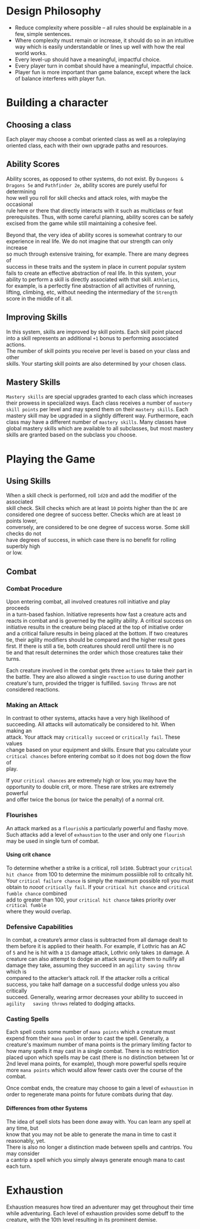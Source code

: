 # Design Philosophy 
- Reduce complexity where possible – all rules should be
    explainable in a few, simple sentences.
 - Where complexity must remain or increase, it should do so in an intuitive 
    way which is easily understandable or lines up well with how the real 
    world works. 
- Every level-up should have a meaningful, impactful choice. 
- Every player turn in combat should have a meaningful, impactful choice. 
- Player fun is more important than game balance, except where the lack of 
    balance interferes with player fun.

# Building a character
## Choosing a class
Each player may choose a combat oriented class as well as a roleplaying oriented
class, each with their own upgrade paths and resources.

## Ability Scores

Ability scores, as opposed to other systems, do not exist. By `Dungeons &
Dragons 5e` and `Pathfinder 2e`, ability scores are purely useful for determining  
how well you roll for skill checks and attack roles, with maybe the occasional  
rule here or there that directly interacts with it such as multiclass or feat  
prerequisites. Thus, with some careful planning, ability scores can be safely  
excised from the game while still maintaining a cohesive feel.    
  
Beyond that, the very idea of ability scores is somewhat contrary to our  
experience in real life. We do not imagine that our strength can only increase  
so much through extensive training, for example. There are many degrees of  
success in these traits and the system in place in current popular system  
fails to create an effective abstraction of real life. In this system, your  
ability to perform a skill is directly associated with that skill. `Athletics`,  
for example, is a perfectly fine abstraction of all activities of running,  
lifting, climbing, etc, without needing the intermediary of the `Strength`  
score in the middle of it all.  
  
## Improving Skills  
  
In this system, skills are improved by skill points. Each skill point placed  
into a skill represents an additional `+1` bonus to performing associated actions.  
The number of skill points you receive per level is based on your class and other  
skills. Your starting skill points are also determined by your chosen class.

## Mastery Skills

`Mastery skills` are special upgrades granted to each class which increases their
prowess in specialized ways. Each class receives a number of `mastery skill points`
per level and may spend them on their `mastery skills`. Each mastery skill may be
upgraded in a slightly different way. Furthermore, each class may have a different
number of `mastery skills`. Many classes have global mastery skills which are available
to all subclasses, but most mastery skills are granted based on the subclass you choose.

# Playing the Game

## Using Skills
When a skill check is performed, roll `1d20` and add the modifier of the associated  
skill check. Skill checks which are at least `10` points higher than the `DC` are  
considered one degree of success better. Checks which are at least `10` points lower,  
conversely, are considered to be one degree of success worse. Some skill checks do not  
have degrees of success, in which case there is no benefit for rolling superbly high  
or low.    
  
## Combat  
  
### Combat Procedure  
  
Upon entering combat, all involved creatures roll initiative and play proceeds  
in a turn-based fashion. Initiative represents how fast a creature acts and  
reacts in combat and is governed by the agility ability. A critical success on  
initiative results in the creature being placed at the top of initiative order  
and a critical failure results in being placed at the bottom. If two creatures  
tie, their agility modifiers should be compared and the higher result goes  
first. If there is still a tie, both creatures should reroll until there is no  
tie and that result determines the order which those creatures take their  
turns.  
  
Each creature involved in the combat gets three `actions` to take their part in  
the battle. They are also allowed a single `reaction` to use during another  
creature's turn, provided the trigger is fulfilled. `Saving Throws` are not  
considered reactions.    
  
### Making an Attack  
  
In contrast to other systems, attacks have a very high likelihood of  
succeeding. All attacks will automatically be considered to hit. When making an  
attack. Your attack may `critically succeed` or `critically fail`. These values  
change based on your equipment and skills. Ensure that you calculate your  
`critical chances` before entering combat so it does not bog down the flow of  
play.  
  
If your `critical chances` are extremely high or low, you may have the    
opportunity to double crit, or more. These rare strikes are extremely powerful  
and offer twice the bonus (or twice the penalty) of a normal crit. 

### Flourishes

An attack marked as a `flourish`is a particularly powerful and flashy move. Such attacks
add a level of `exhaustion` to the user and only one `flourish` may be used in single
turn of combat.

#### Using crit chance  
  
To determine whether a strike is a critical, roll `1d100`. Subtract your ```critical hit
chance ```from 100 to determine the minimum possiiible roll to critcally hit. Your
`critical failure chance` is simply the maximum possible roll you must obtain to *nooot*
`critically fail`. If your `critical hit chance` and `critical fumble chance` combined  
add to greater than 100, your `critical hit chance` takes priority over `critical fumble`  
where they would overlap.  
  
### Defensive Capabilities    
    
In combat, a creature’s armor class is subtracted from all damage dealt to  
them before it is applied to their health. For example, if Lothric has an AC  
of `5` and he is hit with a `15` damage attack, Lothric only takes `10` damage. A  
creature can also attempt to dodge an attack swung at them to nullify all  
damage they take, assuming they succeed in an `agility saving throw` which is  
compared to the attacker’s attack roll. If the attacker rolls a critical    
success, you take half damage on a successful dodge unless you also critically  
succeed. Generally, wearing armor decreases your ability to succeed in ```agility  
saving throws``` related to dodging attacks.  
  
### Casting Spells  
  
Each spell costs some number of `mana points` which a creature must expend from 
their `mana pool` in order to cast the spell. Generally, a creature's maximum number 
of mana points is the primary limiting factor to how many spells it may cast in a single 
combat. There is no restriction placed upon which spells may be cast (there is no distinction 
between 1st or 2nd level mana points, for example), though more powerful spells require 
more `mana points` which would allow fewer casts over the course of the combat. 

Once combat ends, the creature may choose to gain a level of `exhaustion` in  
order to regenerate mana points for future combats during that day.    
  
#### Differences from other Systems  
  
The idea of spell slots has been done away with. You can learn any spell at any time, but  
know that you may not be able to generate the mana in time to cast it reasonably, yet.    
There is also no longer a distinction made between spells and cantrips. You may consider  
a cantrip a spell which you simply always generate enough mana to cast each turn.

# Exhaustion
Exhaustion measures how tired an adventurer may get throughout their time while adventuring. 
Each level of exhaustion provides some debuff to the creature, with the 10th level resulting in its
prominent demise. 